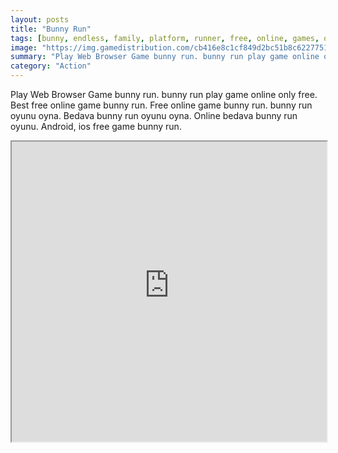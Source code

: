 ```yaml
---
layout: posts
title: "Bunny Run"
tags: [bunny, endless, family, platform, runner, free, online, games, oyna, game, free, games, play, play, games]
image: "https://img.gamedistribution.com/cb416e8c1cf849d2bc51b8c622775155.jpg"
summary: "Play Web Browser Game bunny run. bunny run play game online only free. Best free online game bunny run. Free online game bunny run. bunny run oyunu oyna. Bedava bunny run oyunu oyna. Online bedava bunny run oyunu. Android, ios free game bunny run."
category: "Action"
---
```


Play Web Browser Game bunny run. bunny run play game online only free. Best free online game bunny run. Free online game bunny run. bunny run oyunu oyna. Bedava bunny run oyunu oyna. Online bedava bunny run oyunu. Android, ios free game bunny run.

<iframe width="100%" height="480px;" src="https://html5.gamedistribution.com/cb416e8c1cf849d2bc51b8c622775155/"></iframe>